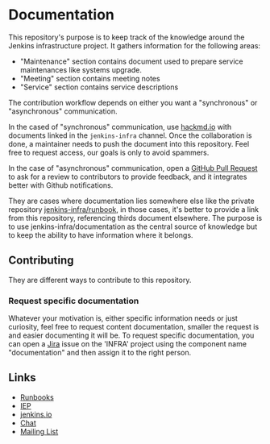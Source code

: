 # Documentation

This repository's purpose is to keep track of the knowledge around the Jenkins infrastructure project.
It gathers information for the following areas:

* "Maintenance" section contains document used to prepare service maintenances like systems upgrade.
* "Meeting" section contains meeting notes
* "Service" section contains service descriptions

The contribution workflow depends on either you want a "synchronous" or "asynchronous" communication.

In the cased of "synchronous" communication, use [hackmd.io](https://hackmd.io/team/jenkins-infra) with documents linked in the `jenkins-infra` channel. Once the collaboration is done, a maintainer needs to push the document into this repository.
Feel free to request access, our goals is only to avoid spammers.

In the case of "asynchronous" communication, open a [GitHub Pull Request](https://docs.github.com/en/github/collaborating-with-issues-and-pull-requests/about-pull-requests) to ask for a review
to contributors to provide feedback, and it integrates better with Github notifications.

They are cases where documentation lies somewhere else like the private repository [jenkins-infra/runbook](github.com/jenkins-infra/runbooks), in those cases, it's better to provide a link from this repository, referencing thirds document elsewhere. The purpose is to use jenkins-infra/documentation as the central source of knowledge but to keep the ability to have information where it belongs.

## Contributing

They are different ways to contribute to this repository.

### Request specific documentation

Whatever your motivation is, either specific information needs or just curiosity, feel free to request content documentation, smaller the request is and easier documenting it will be.
To request specific documentation, you can open a [Jira](https://issues.jenkins.io) issue on the 'INFRA' project using the component name "documentation" and then assign it to the right person.

## Links

* [Runbooks](https://github.com/jenkins-infra/runbooks)
* [IEP](https://github.com/jenkins-infra/iep)
* [jenkins.io](https://www.jenkins.io/projects/infrastructure/)
* [Chat](https://www.jenkins.io/chat/#jenkins-infra)
* [Mailing List](https://groups.google.com/u/1/g/jenkins-infra)
